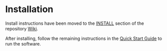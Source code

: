 # Installation

Install instructions have been moved to the [INSTALL](https://github.com/SkynetNetwork/skynet-blockchain/wiki/INSTALL) section of the repository [Wiki](https://github.com/SkynetNetwork/skynet-blockchain/wiki).

After installing, follow the remaining instructions in the
[Quick Start Guide](https://github.com/SkynetNetwork/skynet-blockchain/wiki/Quick-Start-Guide)
to run the software.
